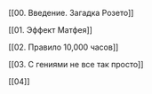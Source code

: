 [[00. Введение. Загадка Розето]]

[[01. Эффект Матфея]]

[[02. Правило 10,000 часов]]

[[03. С гениями не все так просто]]

[[04]]